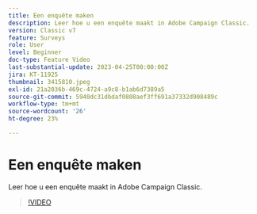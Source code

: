 ```yaml
---
title: Een enquête maken
description: Leer hoe u een enquête maakt in Adobe Campaign Classic.
version: Classic v7
feature: Surveys
role: User
level: Beginner
doc-type: Feature Video
last-substantial-update: 2023-04-25T00:00:00Z
jira: KT-11925
thumbnail: 3415810.jpeg
exl-id: 21a2036b-469c-4724-a9c8-b1ab6d7389a5
source-git-commit: 5940dc31dbdaf0808aef3ff691a37332d908489c
workflow-type: tm+mt
source-wordcount: '26'
ht-degree: 23%

---
```


# Een enquête maken

Leer hoe u een enquête maakt in Adobe Campaign Classic.

>[!VIDEO](https://video.tv.adobe.com/v/3415810/?learn=on)
